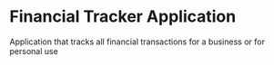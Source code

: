 # Financial Tracker Application
Application that tracks all financial transactions for a business or for personal use
